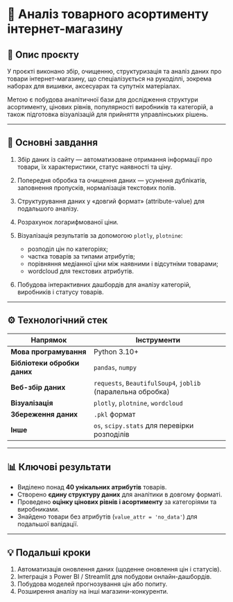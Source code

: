 # 🧵 Аналіз товарного асортименту інтернет-магазину 

## 📘 Опис проєкту

У проєкті виконано збір, очищенню, структуризація та аналіз даних про товари інтернет-магазину, що спеціалізується на рукоділлі, зокрема наборах для вишивки, аксесуарах та супутніх матеріалах. 

Метою є побудова аналітичної бази для дослідження структури асортименту, цінових рівнів, популярності виробників та категорій, а також підготовка візуалізацій для прийняття управлінських рішень.

---

## 🎯 Основні завдання

1. Збір даних із сайту — автоматизоване отримання інформації про товари, їх характеристики, статус наявності та ціну.
2. Попередня обробка та очищення даних — усунення дублікатів, заповнення пропусків, нормалізація текстових полів.
3. Структурування даних у «довгий формат» (attribute-value) для подальшого аналізу.
4. Розрахунок логарифмованої ціни.
5. Візуалізація результатів за допомогою `plotly`, `plotnine`:

   * розподіл цін по категоріях;
   * частка товарів за типами атрибутів;
   * порівняння медіанної ціни між наявними і відсутніми товарами;
   * wordcloud для текстових атрибутів.
6. Побудова інтерактивних дашбордів для аналізу категорій, виробників і статусу товарів.

---

## ⚙️ Технологічний стек

| Напрямок                     | Інструменти                                                 |
| ---------------------------- | ----------------------------------------------------------- |
| **Мова програмування**       | Python 3.10+                                                |
| **Бібліотеки обробки даних** | `pandas`, `numpy`                                           |
| **Веб-збір даних**           | `requests`, `BeautifulSoup4`, `joblib` (паралельна обробка) |
| **Візуалізація**             | `plotly`, `plotnine`, `wordcloud`              |
| **Збереження даних**         | `.pkl` формат                                     |
| **Інше**                     | `os`, `scipy.stats` для перевірки розподілів                |

---

## 📊 Ключові результати

* Виділено понад **40 унікальних атрибутів** товарів.
* Створено **єдину структуру даних** для аналітики в довгому форматі.
* Проведено **оцінку цінових рівнів і асортименту** за категоріями та виробниками.
* Знайдено товари без атрибутів (`value_attr = 'no_data'`) для подальшої валідації.

---

## 💡 Подальші кроки

1. Автоматизація оновлення даних (щоденне оновлення цін і статусів).
2. Інтеграція з Power BI / Streamlit для побудови онлайн-дашбордів.
3. Побудова моделей прогнозування цін або попиту.
4. Розширення аналізу на інші магазини-конкуренти.


